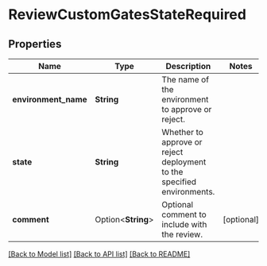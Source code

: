 # ReviewCustomGatesStateRequired

## Properties

Name | Type | Description | Notes
------------ | ------------- | ------------- | -------------
**environment_name** | **String** | The name of the environment to approve or reject. | 
**state** | **String** | Whether to approve or reject deployment to the specified environments. | 
**comment** | Option<**String**> | Optional comment to include with the review. | [optional]

[[Back to Model list]](../README.md#documentation-for-models) [[Back to API list]](../README.md#documentation-for-api-endpoints) [[Back to README]](../README.md)


